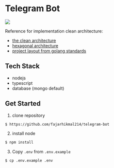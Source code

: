 # Telegram Bot

<a href="https://codeclimate.com/github/fajarhikmal214/telegram-bot/maintainability"><img src="https://api.codeclimate.com/v1/badges/96d09d9fab7970bd7fa8/maintainability" /></a>

Reference for implementation clean architecture:

-   [the clean architecture](https://blog.cleancoder.com/uncle-bob/2012/08/13/the-clean-architecture.html)
-   [hexagonal architecture](https://medium.com/ssense-tech/hexagonal-architecture-there-are-always-two-sides-to-every-story-bc0780ed7d9c)
-   [project layout from golang standards](https://github.com/golang-standards/project-layout)

## Tech Stack

-   nodejs
-   typescript
-   database (mongo default)

## Get Started

1. clone repository

```bash
$ https://github.com/fajarhikmal214/telegram-bot
```

2. install node

```bash
$ npm install
```

3. Copy `.env` from `.env.example`

```bash
$ cp .env.example .env
```
